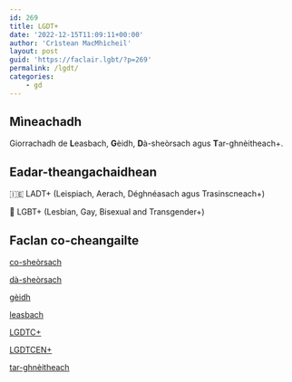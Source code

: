 ```yaml
---
id: 269
title: LGDT+
date: '2022-12-15T11:09:11+00:00'
author: 'Crìstean MacMhìcheil'
layout: post
guid: 'https://faclair.lgbt/?p=269'
permalink: /lgdt/
categories:
    - gd
---
```


## Mìneachadh

Giorrachadh de **L**easbach, **G**èidh, **D**à-sheòrsach agus **T**ar-ghnèitheach+.

## Eadar-theangachaidhean

&#x1f1ee;&#x1f1ea; LADT+ (Leispiach, Aerach, Déghnéasach agus Trasinscneach+)

&#x1f3f4;&#xe0067;&#xe0062;&#xe0065;&#xe006e;&#xe0067;&#xe007f; LGBT+ (Lesbian, Gay, Bisexual and Transgender+)

## Faclan co-cheangailte

[co-sheòrsach](https://faclair.lgbt/co-sheorsach/)

[dà-sheòrsach](https://faclair.lgbt/da-sheorsach/)

[gèidh](https://faclair.lgbt/geidh/)

[leasbach](https://faclair.lgbt/leasbach/)

[LGDTC+](https://faclair.lgbt/lgdtc/)

[LGDTCEN+](https://faclair.lgbt/lgdtcen/)

[tar-ghnèitheach](https://faclair.lgbt/tar-ghnèitheach/)